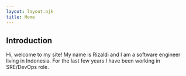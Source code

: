 ```yaml
---
layout: layout.njk
title: Home
---
```


## Introduction

Hi, welcome to my site! My name is Rizaldi and I am a software engineer living in Indonesia.
For the last few years I have been working in SRE/DevOps role.

